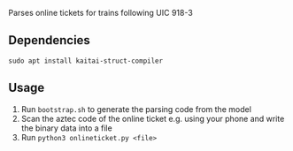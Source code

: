 Parses online tickets for trains following UIC 918-3

## Dependencies

```
sudo apt install kaitai-struct-compiler
```

## Usage

1. Run `bootstrap.sh` to generate the parsing code from the model
2. Scan the aztec code of the online ticket e.g. using your phone and write the binary data into a file
3. Run `python3 onlineticket.py <file>`
